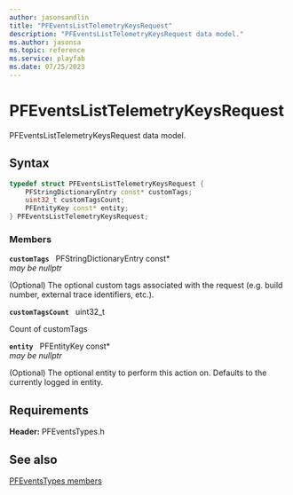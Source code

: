 ```yaml
---
author: jasonsandlin
title: "PFEventsListTelemetryKeysRequest"
description: "PFEventsListTelemetryKeysRequest data model."
ms.author: jasonsa
ms.topic: reference
ms.service: playfab
ms.date: 07/25/2023
---
```


# PFEventsListTelemetryKeysRequest  

PFEventsListTelemetryKeysRequest data model.  

## Syntax  
  
```cpp
typedef struct PFEventsListTelemetryKeysRequest {  
    PFStringDictionaryEntry const* customTags;  
    uint32_t customTagsCount;  
    PFEntityKey const* entity;  
} PFEventsListTelemetryKeysRequest;  
```
  
### Members  
  
**`customTags`** &nbsp; PFStringDictionaryEntry const*  
*may be nullptr*  
  
(Optional) The optional custom tags associated with the request (e.g. build number, external trace identifiers, etc.).
  
**`customTagsCount`** &nbsp; uint32_t  
  
Count of customTags
  
**`entity`** &nbsp; PFEntityKey const*  
*may be nullptr*  
  
(Optional) The optional entity to perform this action on. Defaults to the currently logged in entity.
  
  
## Requirements  
  
**Header:** PFEventsTypes.h
  
## See also  
[PFEventsTypes members](../pfeventstypes_members.md)  

  
  
